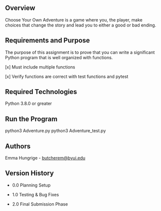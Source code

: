 ## Overview
Choose Your Own Adventure is a game where you, the player, make choices that change the story and lead you to either a good or bad ending.

## Requirements and Purpose
The purpose of this assignment is to prove that you can write a significant Python program that is well organized with functions.

[x] Must include multiple functions

[x] Verify functions are correct with test functions and pytest

## Required Technologies
Python 3.8.0 or greater

## Run the Program
python3 Adventure.py
python3 Adventure_test.py

## Authors
Emma Hungrige - butcherem@byui.edu

## Version History
* 0.0
  Planning Setup
  
* 1.0
  Testing & Bug Fixes
  
* 2.0
  Final Submission Phase
